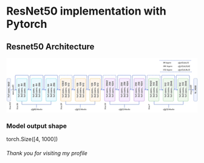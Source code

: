 # ResNet50 implementation with Pytorch
## Resnet50 Architecture
![resnetflow.png](resnetflow.png)


### Model output shape

torch.Size([4, 1000])

###### Thank you for visiting my profile